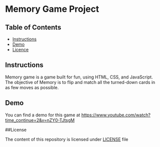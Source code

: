 # Memory Game Project

## Table of Contents

* [Instructions](#instructions)
* [Demo](#demo)
* [Licence](#license)

## Instructions

Memory game is a game built for fun, using HTML, CSS, and JavaScript. The objective of Memory is to flip and match all the turned-down cards in as few moves as possible.

## Demo

You can find a demo for this game at https://www.youtube.com/watch?time_continue=2&v=nZY0-TJtsgM

##License

The content of this repository is licensed under [LICENSE](/LICENSE) file

